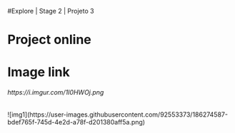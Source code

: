 #Explore | Stage 2 | Projeto 3
<div><h1>Project online</h1>
<h6></h6>
</div>
<div><h1>Image link</h1>
<h6>https://i.imgur.com/1I0HWOj.png</h6>
![img1](https://user-images.githubusercontent.com/92553373/186274587-bdef765f-745d-4e2d-a78f-d201380aff5a.png)
<div>
